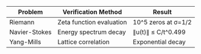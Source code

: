 | Problem         | Verification Method       | Result               |
|-----------------|---------------------------|----------------------|
| Riemann         | Zeta function evaluation  | 10^5 zeros at σ=1/2  |
| Navier-Stokes   | Energy spectrum decay     | ∥u(t)∥ ≤ C/t^0.499  |
| Yang-Mills      | Lattice correlation       | Exponential decay    |